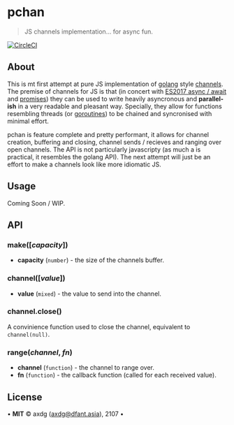 # pchan

> JS channels implementation... for async fun.

[![CircleCI](https://circleci.com/gh/axdg/pchan.svg?style=shield)](https://circleci.com/gh/axdg/pchan)

## About

This is mt first attempt at pure JS implementation of [golang](https://golang.org/) style [channels](https://tour.golang.org/concurrency/2). The premise of channels for JS is that (in concert with [ES2017 async / await](https://developer.mozilla.org/en-US/docs/Web/JavaScript/Reference/Statements/async_function) and [promises](https://developer.mozilla.org/en/docs/Web/JavaScript/Reference/Global_Objects/Promise)) they can be used to write heavily asyncronous and **parallel-ish** in a very readable and pleasant way. Specially, they allow for functions resembling threads (or [goroutines](https://tour.golang.org/concurrency/1)) to be chained and syncronised with minimal effort.

pchan is feature complete and pretty performant, it allows for channel creation, buffering and closing, channel sends / recieves and ranging over open channels. The API is not particularly javascripty (as much a is practical, it resembles the golang API). The next attempt will just be an effort to make a channels look like more idiomatic JS.

## Usage

Coming Soon / WIP.

## API

### make([*capacity*])

 - **capacity** (`number`) - the size of the channels buffer.

### channel([*value*])

 - **value** (`mixed`) - the value to send into the channel.

### channel.close()

A convinience function used to close the channel, equivalent to `channel(null)`.

### range(*channel*, *fn*)

 - **channel** (`function`) - the channel to range over.
 - **fn** (`function`) - the callback function (called for each received value).

## License

&bull; **MIT** &copy; axdg ([axdg@dfant.asia](mailto:axdg@dfant.asia)), 2107 &bull;
